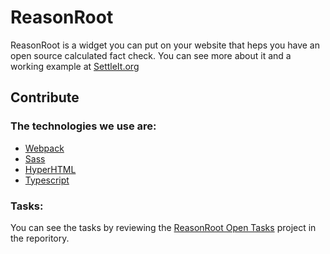 # ReasonRoot
ReasonRoot is a widget you can put on your website that heps you have an open source calculated fact check. You can see more about it and a working example at [SettleIt.org](http://SettleIt.org)

## Contribute
### The technologies we use are:

- [Webpack](https://webpack.js.org/)
- [Sass](http://sass-lang.com/)
- [HyperHTML](https://github.com/WebReflection/hyperHTML)
- [Typescript](http://www.typescriptlang.org/)

### Tasks:
You can see the tasks by reviewing the [ReasonRoot Open Tasks](https://github.com/SettleIt/ReasonRoot/projects/1) project in the reporitory.
